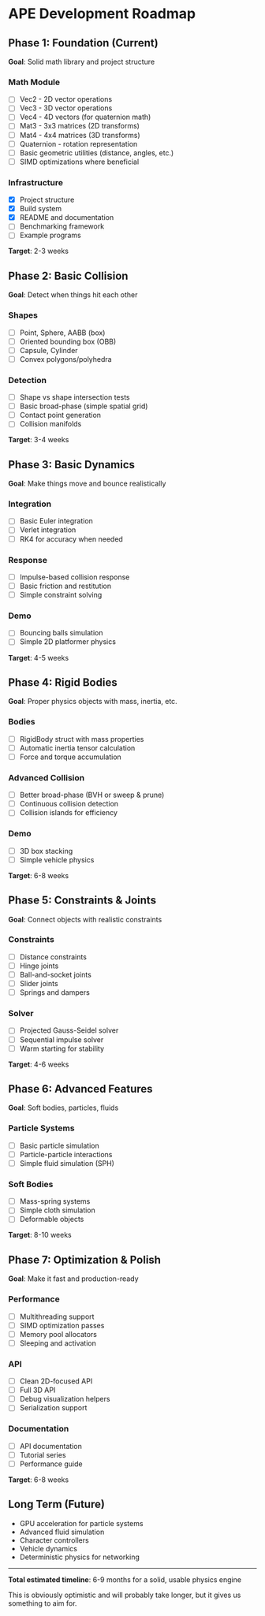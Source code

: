 # APE Development Roadmap

## Phase 1: Foundation (Current)
**Goal**: Solid math library and project structure

### Math Module
- [ ] Vec2 - 2D vector operations
- [ ] Vec3 - 3D vector operations  
- [ ] Vec4 - 4D vectors (for quaternion math)
- [ ] Mat3 - 3x3 matrices (2D transforms)
- [ ] Mat4 - 4x4 matrices (3D transforms)
- [ ] Quaternion - rotation representation
- [ ] Basic geometric utilities (distance, angles, etc.)
- [ ] SIMD optimizations where beneficial

### Infrastructure
- [x] Project structure
- [x] Build system
- [x] README and documentation
- [ ] Benchmarking framework
- [ ] Example programs

**Target**: 2-3 weeks

## Phase 2: Basic Collision
**Goal**: Detect when things hit each other

### Shapes
- [ ] Point, Sphere, AABB (box)
- [ ] Oriented bounding box (OBB)
- [ ] Capsule, Cylinder
- [ ] Convex polygons/polyhedra

### Detection
- [ ] Shape vs shape intersection tests
- [ ] Basic broad-phase (simple spatial grid)
- [ ] Contact point generation
- [ ] Collision manifolds

**Target**: 3-4 weeks

## Phase 3: Basic Dynamics
**Goal**: Make things move and bounce realistically

### Integration
- [ ] Basic Euler integration
- [ ] Verlet integration
- [ ] RK4 for accuracy when needed

### Response
- [ ] Impulse-based collision response
- [ ] Basic friction and restitution
- [ ] Simple constraint solving

### Demo
- [ ] Bouncing balls simulation
- [ ] Simple 2D platformer physics

**Target**: 4-5 weeks

## Phase 4: Rigid Bodies
**Goal**: Proper physics objects with mass, inertia, etc.

### Bodies
- [ ] RigidBody struct with mass properties
- [ ] Automatic inertia tensor calculation
- [ ] Force and torque accumulation

### Advanced Collision
- [ ] Better broad-phase (BVH or sweep & prune)
- [ ] Continuous collision detection
- [ ] Collision islands for efficiency

### Demo
- [ ] 3D box stacking
- [ ] Simple vehicle physics

**Target**: 6-8 weeks

## Phase 5: Constraints & Joints
**Goal**: Connect objects with realistic constraints

### Constraints
- [ ] Distance constraints
- [ ] Hinge joints
- [ ] Ball-and-socket joints
- [ ] Slider joints
- [ ] Springs and dampers

### Solver
- [ ] Projected Gauss-Seidel solver
- [ ] Sequential impulse solver
- [ ] Warm starting for stability

**Target**: 4-6 weeks

## Phase 6: Advanced Features
**Goal**: Soft bodies, particles, fluids

### Particle Systems
- [ ] Basic particle simulation
- [ ] Particle-particle interactions
- [ ] Simple fluid simulation (SPH)

### Soft Bodies
- [ ] Mass-spring systems
- [ ] Simple cloth simulation
- [ ] Deformable objects

**Target**: 8-10 weeks

## Phase 7: Optimization & Polish
**Goal**: Make it fast and production-ready

### Performance
- [ ] Multithreading support
- [ ] SIMD optimization passes
- [ ] Memory pool allocators
- [ ] Sleeping and activation

### API
- [ ] Clean 2D-focused API
- [ ] Full 3D API
- [ ] Debug visualization helpers
- [ ] Serialization support

### Documentation
- [ ] API documentation
- [ ] Tutorial series
- [ ] Performance guide

**Target**: 6-8 weeks

## Long Term (Future)
- GPU acceleration for particle systems
- Advanced fluid simulation
- Character controllers
- Vehicle dynamics
- Deterministic physics for networking

---

**Total estimated timeline**: 6-9 months for a solid, usable physics engine

This is obviously optimistic and will probably take longer, but it gives us something to aim for.
